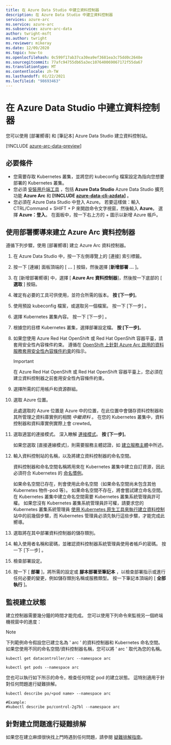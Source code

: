```yaml
---
title: 在 Azure Data Studio 中建立資料控制器
description: 在 Azure Data Studio 中建立資料控制器
services: azure-arc
ms.service: azure-arc
ms.subservice: azure-arc-data
author: twright-msft
ms.author: twright
ms.reviewer: mikeray
ms.date: 12/09/2020
ms.topic: how-to
ms.openlocfilehash: 0c599f17ab37ca30ea9ef3681ea3c75dd0c2648e
ms.sourcegitcommit: 77afc94755db65a3ec107640069067172f55da67
ms.translationtype: MT
ms.contentlocale: zh-TW
ms.lasthandoff: 01/22/2021
ms.locfileid: "98693463"
---
```

# <a name="create-data-controller-in-azure-data-studio"></a>在 Azure Data Studio 中建立資料控制器

您可以使用 [部署嚮導] 和 [筆記本] Azure Data Studio 建立資料控制站。

[!INCLUDE [azure-arc-data-preview](../../../includes/azure-arc-data-preview.md)]

## <a name="prerequisites"></a>必要條件

- 您需要存取 Kubernetes 叢集，並將您的 kubeconfig 檔案設定為指向您想要部署的 Kubernetes 叢集。
- 您必須 [安裝用戶端工具](install-client-tools.md) ，包括 **Azure Data Studio** Azure Data Studio 擴充功能 **Azure Arc** 和 **[!INCLUDE [azure-data-cli-azdata](../../../includes/azure-data-cli-azdata.md)]** 。
- 您必須在 Azure Data Studio 中登入 Azure。  若要這樣做：輸入 CTRL/Command + SHIFT + P 來開啟命令文字視窗，然後輸入 **Azure**。  選擇 **Azure：登入**。   在面板中，按一下右上方的 + 圖示以新增 Azure 帳戶。

## <a name="use-the-deployment-wizard-to-create-azure-arc-data-controller"></a>使用部署嚮導來建立 Azure Arc 資料控制器

遵循下列步驟，使用 [部署嚮導] 建立 Azure Arc 資料控制器。

1. 在 Azure Data Studio 中，按一下左側導覽上的 [連接] 索引標籤。
2. 按一下 [連線] 面板頂端的 [ **...** ] 按鈕，然後選擇 [**新增部署 ...** ]。
3. 在 [新增部署嚮導] 中，選擇 [ **Azure Arc 資料控制器**]，然後按一下底部的 [ **選取** ] 按鈕。
4. 確定有必要的工具可供使用，並符合所需的版本。 **按 [下一步]**。
5. 使用預設 kubeconfig 檔案，或選取另一個檔案。  按一下 [下一步] 。
6. 選擇 Kubernetes 叢集內容。 按一下 [下一步] 。
7. 根據您的目標 Kubernetes 叢集，選擇部署設定檔。 **按 [下一步]**。
8. 如果您使用 Azure Red Hat OpenShift 或 Red Hat OpenShift 容器平臺，請套用安全性內容條件約束。 遵循在 [OpenShift 上針對 Azure Arc 啟用的資料服務套用安全性內容條件約束](how-to-apply-security-context-constraint.md)的指示。

   >[!IMPORTANT]
   >在 Azure Red Hat OpenShift 或 Red Hat OpenShift 容器平臺上，您必須在建立資料控制器之前套用安全性內容條件約束。

1. 選擇所需的訂用帳戶和資源群組。
1. 選取 Azure 位置。
   
   此處選取的 Azure 位置是 Azure 中的位置，在此位置中會儲存資料控制器和其所管理之資料庫實例的相關 *中繼資料* 。 在您的 Kubernetes 叢集中，資料控制器和資料庫實例實際上會 crewted。

10. 選取適當的連接模式。 深入瞭解 [連接模式](https://docs.microsoft.com/azure/azure-arc/data/connectivity)。 **按 [下一步]**。

    如果您選取 [直接連線模式]，則需要服務主體認證，如 [建立服務主體](upload-metrics-and-logs-to-azure-monitor.md#create-service-principal)中所述。

11. 輸入資料控制站的名稱，以及將建立資料控制器的命名空間。

    資料控制器和命名空間名稱將用來在 Kubernetes 叢集中建立自訂資源，因此必須符合 Kubernetes 的 [命名慣例](https://kubernetes.io/docs/concepts/overview/working-with-objects/names/#names)。
    
    如果命名空間已存在，則會使用此命名空間（如果命名空間尚未包含其他 Kubernetes 物件-pod 等）。 如果命名空間不存在，將會嘗試建立命名空間。  在 Kubernetes 叢集中建立命名空間需要 Kubernetes 叢集系統管理員許可權。  如果您沒有 Kubernetes 叢集系統管理員許可權，請要求您的 Kubernetes 叢集系統管理員 [使用 Kubernetes 原生工具來執行建立資料控制](./create-data-controller-using-kubernetes-native-tools.md) 站中的前幾個步驟，而 Kubernetes 管理員必須先執行這些步驟，才能完成此嚮導。


12. 選取將在其中部署資料控制器的儲存類別。 
13.  輸入使用者名稱和密碼，並確認資料控制器系統管理員使用者帳戶的密碼。 按一下 [下一步] 。

14. 檢查部署設定。
15. 按一下 [ **部署** ]，將所需的設定或 **腳本部署至筆記本** ，以檢查部署指示或進行任何必要的變更，例如儲存類別名稱或服務類型。 按一下筆記本頂端的 [ **全部執行** ]。

## <a name="monitoring-the-creation-status"></a>監視建立狀態

建立控制器需要幾分鐘的時間才能完成。 您可以使用下列命令來監視另一個終端機視窗中的進度：

> [!NOTE]
>  下列範例命令假設您已建立名為 ' arc ' 的資料控制器和 Kubernetes 命名空間。  如果您使用不同的命名空間/資料控制器名稱，您可以將 ' arc ' 取代為您的名稱。

```console
kubectl get datacontroller/arc --namespace arc
```

```console
kubectl get pods --namespace arc
```

您也可以執行如下所示的命令，檢查任何特定 pod 的建立狀態。  這特別適用于針對任何問題進行疑難排解。

```console
kubectl describe po/<pod name> --namespace arc

#Example:
#kubectl describe po/control-2g7bl --namespace arc
```

## <a name="troubleshooting-creation-problems"></a>針對建立問題進行疑難排解

如果您在建立麻煩很快找上門時遇到任何問題，請參閱 [疑難排解指南](troubleshoot-guide.md)。
